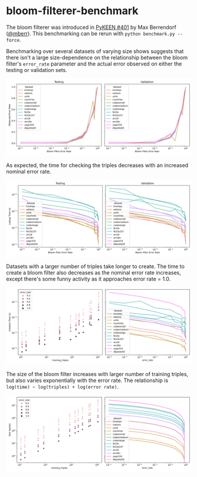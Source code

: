 # bloom-filterer-benchmark

The bloom filterer was introduced in [PyKEEN #401](https://github.com/pykeen/pykeen/pull/401)
by Max Berrendorf ([@mberr](https://github.com/mberr)). This benchmarking can be rerun
with `python benchmark.py --force`.

Benchmarking over several datasets of varying size shows suggests that there isn't a large size-dependence on the
relationship between the bloom filter's
`error_rate` parameter and the actual error observed on either the testing or validation sets.

<img src="charts/errors.svg" />

As expected, the time for checking the triples decreases with an increased nominal error rate.

<img src="charts/lookup_times.svg" />

Datasets with a larger number of triples take longer to create. The time to create a bloom filter also decreases as the
nominal error rate increases, except there's some funny activity as it approaches error rate = 1.0.

<img src="charts/creation_times.svg" />

The size of the bloom filter increases with larger number of training triples, but also varies exponentially with the
error rate. The relationship is `log(time) ~ log(triples) + log(error rate)`.

<img src="charts/sizes.svg" />
